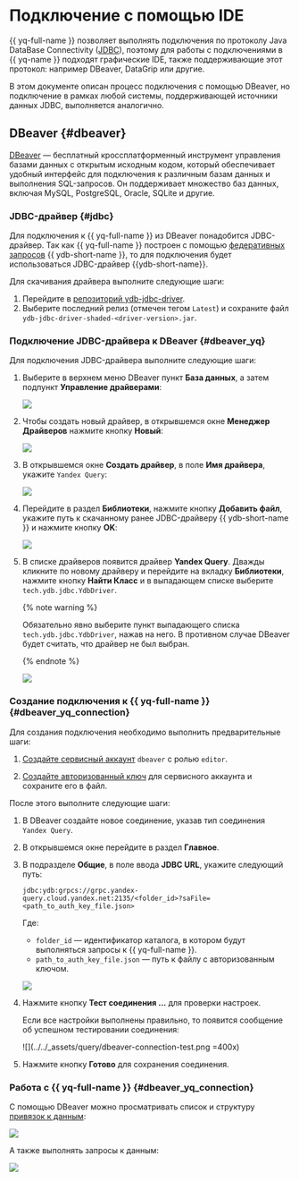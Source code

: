 # Подключение с помощью IDE

{{ yq-full-name }} позволяет выполнять подключения по протоколу Java DataBase Connectivity ([JDBC](https://ru.wikipedia.org/wiki/Java_Database_Connectivity)), поэтому для работы с подключениями в {{ yq-name }} подходят графические IDE, также поддерживающие этот протокол: например DBeaver, DataGrip или другие.

В этом документе описан процесс подключения с помощью DBeaver, но подключение в рамках любой системы, поддерживающей источники данных JDBC, выполняется аналогично.

## DBeaver {#dbeaver}

[DBeaver](https://dbeaver.com) — бесплатный кроссплатформенный инструмент управления базами данных с открытым исходным кодом, который обеспечивает удобный интерфейс для подключения к различным базам данных и выполнения SQL-запросов. Он поддерживает множество баз данных, включая MySQL, PostgreSQL, Oracle, SQLite и другие.

### JDBC-драйвер {#jdbc}

Для подключения к {{ yq-full-name }} из DBeaver понадобится JDBC-драйвер. Так как {{ yq-full-name }} построен с помощью [федеративных запросов](https://ydb.tech/docs/ru/concepts/federated_query/) {{ ydb-short-name }}, то для подключения будет использоваться JDBC-драйвер {{ydb-short-name}}.

Для скачивания драйвера выполните следующие шаги:
1. Перейдите в [репозиторий ydb-jdbc-driver](https://github.com/ydb-platform/ydb-jdbc-driver/releases).
1. Выберите последний релиз (отмечен тегом `Latest`) и сохраните файл `ydb-jdbc-driver-shaded-<driver-version>.jar`.

### Подключение JDBC-драйвера к DBeaver {#dbeaver_yq}

Для подключения JDBC-драйвера выполните следующие шаги:
1. Выберите в верхнем меню DBeaver пункт **База данных**, а затем подпункт **Управление драйверами**:

    ![](../../_assets/query/dbeaver-driver-management_ru.png)

1. Чтобы создать новый драйвер, в открывшемся окне **Менеджер Драйверов** нажмите кнопку **Новый**:

    ![](../../_assets/query/dbeaver-driver-create-new-driver_ru.png)

1. В открывшемся окне **Создать драйвер**, в поле **Имя драйвера**, укажите `Yandex Query`:

    ![](../../_assets/query/dbeaver-driver-create-new-driver-set-name_ru.png)

1. Перейдите в раздел **Библиотеки**, нажмите кнопку **Добавить файл**, укажите путь к скачанному ранее JDBC-драйверу {{ ydb-short-name }} и нажмите кнопку **OK**:

    ![](../../_assets/query/dbeaver-add-driver_ru.png)


1. В списке драйверов появится драйвер **Yandex Query**. Дважды кликните по новому драйверу и перейдите на вкладку **Библиотеки**, нажмите кнопку **Найти Класс** и в выпадающем списке выберите `tech.ydb.jdbc.YdbDriver`.

    {% note warning %}

    Обязательно явно выберите пункт выпадающего списка `tech.ydb.jdbc.YdbDriver`, нажав на него. В противном случае DBeaver будет считать, что драйвер не был выбран.

    {% endnote %}

    ![](../../_assets/query/dbeaver-driver-management-driver_ru.png)

### Создание подключения к {{ yq-full-name }} {#dbeaver_yq_connection}

Для создания подключения необходимо выполнить предварительные шаги:
1. [Создайте сервисный аккаунт](../../iam/operations/sa/create.md) `dbeaver` с ролью `editor`.

1. [Создайте авторизованный ключ](../../iam/operations/authorized-key/create.md) для сервисного аккаунта и сохраните его в файл.


После этого выполните следующие шаги:
1. В DBeaver создайте новое соединение, указав тип соединения `Yandex Query`.

1. В открывшемся окне перейдите в раздел **Главное**.
1. В подразделе **Общие**, в поле ввода **JDBC URL**, укажите следующий путь:

    ```
    jdbc:ydb:grpcs://grpc.yandex-query.cloud.yandex.net:2135/<folder_id>?saFile=<path_to_auth_key_file.json>
    ```

    Где:
    - `folder_id` — идентификатор каталога, в котором будут выполняться запросы к {{ yq-full-name }}.
    - `path_to_auth_key_file.json` — путь к файлу с авторизованным ключом.

    ![](../../_assets/query/dbeaver-yandex-query-connection.png)

1. Нажмите кнопку **Тест соединения ...** для проверки настроек.

    Если все настройки выполнены правильно, то появится сообщение об успешном тестировании соединения:

    ![](../../_assets/query/dbeaver-connection-test.png =400x)

1. Нажмите кнопку **Готово** для сохранения соединения.

### Работа с {{ yq-full-name }} {#dbeaver_yq_connection}

С помощью DBeaver можно просматривать список и структуру [привязок к данным](../concepts/glossary.md#binding):

![](../../_assets/query/dbeaver-binding-structure.png)

А также выполнять запросы к данным:

![](../../_assets/query/dbeaver-query.png)


